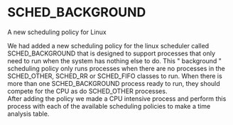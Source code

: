 # SCHED_BACKGROUND
A new scheduling policy for Linux

We  had  added   a   new   scheduling   policy  for the linux scheduler called   SCHED_BACKGROUND   that   is   designed   to support   processes   that   only   need   to   run   when   the   system   has   nothing   else   to   do. This " background "  scheduling   policy   only   runs   processes   when   there   are   no   processes   in   the  SCHED_OTHER,   SCHED_RR   or SCHED_FIFO   classes   to   run.   When   there   is   more   than   one  SCHED_BACKGROUND   process   ready   to   run,   they  should   compete   for   the   CPU   as   do  SCHED_OTHER processes.  
After   adding the policy   we   made   a   CPU   intensive   process   and   perform  this process with each of the available scheduling policies to make a time analysis table. 
